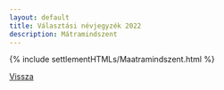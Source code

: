 ```yaml
---
layout: default
title: Választási névjegyzék 2022
description: Mátramindszent
---
```


{% include settlementHTMLs/Maatramindszent.html %}

[Vissza](./)